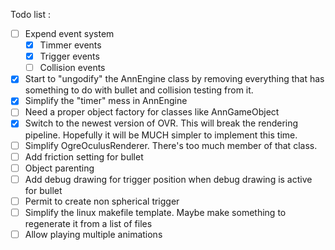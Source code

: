 
Todo list : 
- [ ] Expend event system
    - [x] Timmer events
    - [x] Trigger events
    - [ ] Collision events 
- [X] Start to "ungodify" the AnnEngine class by removing everything that has something to do with bullet and collision testing from it.
- [X] Simplify the "timer" mess in AnnEngine
- [ ] Need a proper object factory for classes like AnnGameObject
- [x] Switch to the newest version of OVR. This will break the rendering pipeline. Hopefully it will be MUCH simpler to implement this time.
- [ ] Simplify OgreOculusRenderer. There's too much member of that class.
- [ ] Add friction setting for bullet
- [ ] Object parenting
- [ ] Add debug drawing for trigger position when debug drawing is active for bullet
- [ ] Permit to create non spherical trigger
- [ ] Simplify the linux makefile template. Maybe make something to regenerate it from a list of files
- [ ] Allow playing multiple animations
